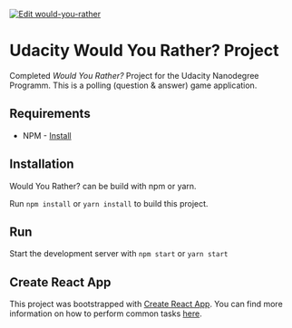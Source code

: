 [![Edit would-you-rather](https://codesandbox.io/static/img/play-codesandbox.svg)](https://codesandbox.io/s/github/rockschtar/reactnd-project-would-you-rather/tree/main/?fontsize=14&hidenavigation=1&theme=dark&view=preview)

# Udacity Would You Rather? Project

Completed _Would You Rather?_ Project for the Udacity Nanodegree Programm.
This is a polling (question & answer) game application.

## Requirements

* NPM - [Install](https://nodejs.org/)

## Installation

Would You Rather? can be build with npm or yarn.

Run `npm install` or `yarn install` to build this project.

## Run

Start the development server with `npm start` or `yarn start`

## Create React App

This project was bootstrapped with [Create React App](https://github.com/facebookincubator/create-react-app). You can find more information on how to perform common tasks [here](https://github.com/facebookincubator/create-react-app/blob/master/packages/react-scripts/template/README.md).

